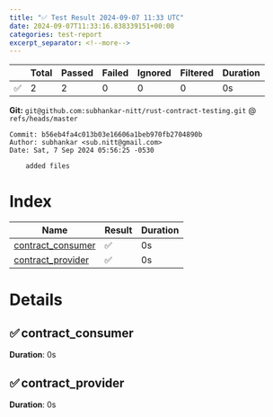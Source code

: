 ```yaml
---
title: "✅ Test Result 2024-09-07 11:33 UTC"
date: 2024-09-07T11:33:16.838339151+00:00
categories: test-report
excerpt_separator: <!--more-->
---
```



| | Total | Passed | Failed | Ignored | Filtered | Duration |
| --- | ----- | -------| ------ | ------- | -------- | -------- |
| ✅ | 2 | 2 | 0 | 0 | 0 | 0s |


**Git:** `git@github.com:subhankar-nitt/rust-contract-testing.git` @ `refs/heads/master`

    Commit: b56eb4fa4c013b03e16606a1beb970fb2704890b
    Author: subhankar <sub.nitt@gmail.com>
    Date: Sat, 7 Sep 2024 05:56:25 -0530

        added files

<!--more-->

# Index

| Name | Result | Duration |
| ---- | ------ | -------- |
| [contract_consumer](#contract_consumer) | ✅ | 0s | 
| [contract_provider](#contract_provider) | ✅ | 0s | 


# Details

## ✅ contract_consumer<a id="contract_consumer"></a>

**Duration**: 0s

## ✅ contract_provider<a id="contract_provider"></a>

**Duration**: 0s
